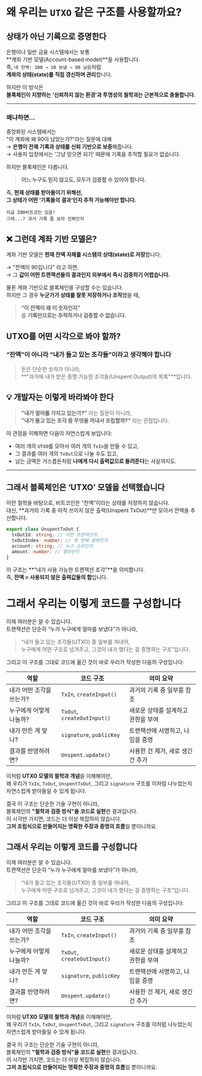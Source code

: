 # 왜 우리는 `UTXO` 같은 구조를 사용할까요?

## 상태가 아닌 **기록으로 증명한다**

은행이나 일반 금융 시스템에서는 보통  
**계좌 기반 모델(Account-based model)**을 사용합니다.  
즉, `내 잔액: 100 → 10 보냄 → 90 남음`처럼  
**계좌의 상태(state)를 직접 갱신하며 관리**합니다.

하지만 이 방식은  
**블록체인이 지향하는 ‘신뢰하지 않는 환경’과 투명성의 철학과는 근본적으로 충돌합니다.**

---

### 왜냐하면...

중앙화된 시스템에서는  
"이 계좌에 왜 90이 남았는가?"라는 질문에 대해  
→ **은행이 전체 기록과 상태를 신뢰 기반으로 보증**해줍니다.  
→ 사용자 입장에서는 ‘그냥 믿으면 되기’ 때문에 기록을 추적할 필요가 없습니다.

하지만 블록체인은 다릅니다.

> **어느 누구도 믿지 않고도, 모두가 검증할 수 있어야 합니다.**

즉, **현재 상태를 받아들이기 위해선,  
그 상태가 어떤 ‘기록들의 결과’인지 추적 가능해야만 합니다.**

`지금 200비트코인 있음!`  
`그래...? 과거 기록 좀 보자 진짜인지`

## ❌ 그런데 계좌 기반 모델은?

계좌 기반 모델은 **현재 잔액 자체를 시스템의 상태(state)로 저장**합니다.

→ "잔액이 90입니다" 라고 하면,  
→ 그 **값이 어떤 트랜잭션들의 결과인지 외부에서 즉시 검증하기 어렵습니다.**

물론 계좌 기반으로 블록체인을 구성할 수는 있습니다.  
하지만 그 경우 **누군가가 상태를 잘못 저장하거나 조작**했을 때,

> **“이 잔액이 왜 이 숫자인지”**  
> 를 **기록만으로는 추적하거나 검증할 수 없습니다.**

## UTXO를 어떤 시각으로 봐야 할까?

### “잔액”이 아니라 “내가 들고 있는 조각들”이라고 생각해야 합니다

> 돈은 단순한 숫자가 아니라,  
> **"과거에 내가 받은 증명 가능한 조각들(Unspent Output)의 목록"**입니다.

## 💡 개발자는 이렇게 바라봐야 한다

> **"내가 얼마를 가지고 있는가?"** 라는 질문이 아니라,  
> **"내가 들고 있는 조각 중 무엇을 꺼내서 조립할까?"** 라는 관점입니다.

이 관점을 이해하면 다음이 자연스럽게 보입니다:

- 여러 개의 `UTXO`를 모아서 여러 개의 `TxIn`을 만들 수 있고,
- 그 결과를 여러 개의 `TxOut`으로 나눌 수도 있고,
- 남는 금액은 거스름돈처럼 **나에게 다시 출력값으로 돌려준다**는 사실까지도.

---

## 그래서 블록체인은 ‘UTXO’ 모델을 선택했습니다

이런 철학을 바탕으로, 비트코인은 “잔액”이라는 상태를 저장하지 않습니다.  
대신, **과거의 기록 중 아직 쓰이지 않은 출력(Unspent TxOut)**만 모아서 잔액을 추산합니다.

```ts
export class UnspentTxOut {
  txOutId: string; // 어떤 트랜잭션의
  txOutIndex: number; // 몇 번째 출력인지
  account: string; // 누구 소유인지
  amount: number; // 얼마인지
}
```

이 구조는 **“내가 사용 가능한 트랜잭션 조각”**을 의미합니다.  
즉, **잔액 = 사용되지 않은 출력값들의 합**입니다.

# 그래서 우리는 이렇게 코드를 구성합니다

이제 여러분은 알 수 있습니다.  
트랜잭션은 단순히 “누가 누구에게 얼마를 보냈다”가 아니라,

> “내가 들고 있는 조각들(UTXO) 중 일부를 꺼내어,  
> 누구에게 어떤 구조로 넘겨주고,
> 그것이 내가 했다는 걸 증명하는 구조”입니다.

그리고 이 구조를 그대로 코드에 옮긴 것이 바로 우리가 작성한 다음의 구성입니다:

| 역할                     | 코드 구조                   | 의미 요약                         |
| ------------------------ | --------------------------- | --------------------------------|
| 내가 어떤 조각을 쓰는가? | `TxIn`, `createInput()`     | 과거의 기록 중 일부를 참조         |
| 누구에게 어떻게 나눌까?  | `TxOut`, `createOutInput()` | 새로운 상태를 설계하고 권한을 부여 |
| 내가 만든 게 맞나?       | `signature`, `publicKey`    | 트랜잭션에 서명하고, 나임을 증명   |
| 결과를 반영하려면?       | `Unspent.update()`          | 사용한 건 제거, 새로 생긴 건 추가  |

이처럼 **UTXO 모델의 철학과 개념**을 이해해야만,  
왜 우리가 `TxIn`, `TxOut`, `UnspentTxOut`, 그리고 `signature` 구조를 이처럼 나누었는지 자연스럽게 받아들일 수 있게 됩니다.

결국 이 구조는 단순한 기술 구현이 아니라,  
블록체인의 **"철학과 검증 방식"을 코드로 실현**한 결과입니다.  
이 시각만 가지면, 코드는 더 이상 복잡하지 않습니다.  
**그저 조립식으로 만들어지는 명확한 주장과 증명의 흐름**일 뿐이니까요.

## 그래서 우리는 이렇게 코드를 구성합니다

이제 여러분은 알 수 있습니다.  
트랜잭션은 단순히 “누가 누구에게 얼마를 보냈다”가 아니라,

> “내가 들고 있는 조각들(UTXO) 중 일부를 꺼내어,  
> 누구에게 어떤 구조로 넘겨주고,
> 그것이 내가 했다는 걸 증명하는 구조”입니다.

그리고 이 구조를 그대로 코드에 옮긴 것이 바로 우리가 작성한 다음의 구성입니다:

| 역할                     | 코드 구조                   | 의미 요약                          |
| ------------------------ | --------------------------- | ---------------------------------- |
| 내가 어떤 조각을 쓰는가? | `TxIn`, `createInput()`     | 과거의 기록 중 일부를 참조         |
| 누구에게 어떻게 나눌까?  | `TxOut`, `createOutInput()` | 새로운 상태를 설계하고 권한을 부여 |
| 내가 만든 게 맞나?       | `signature`, `publicKey`    | 트랜잭션에 서명하고, 나임을 증명   |
| 결과를 반영하려면?       | `Unspent.update()`          | 사용한 건 제거, 새로 생긴 건 추가  |

이처럼 **UTXO 모델의 철학과 개념**을 이해해야만,  
왜 우리가 `TxIn`, `TxOut`, `UnspentTxOut`, 그리고 `signature` 구조를 이처럼 나누었는지 자연스럽게 받아들일 수 있게 됩니다.

결국 이 구조는 단순한 기술 구현이 아니라,  
블록체인의 **"철학과 검증 방식"을 코드로 실현**한 결과입니다.  
이 시각만 가지면, 코드는 더 이상 복잡하지 않습니다.  
**그저 조립식으로 만들어지는 명확한 주장과 증명의 흐름**일 뿐이니까요.
